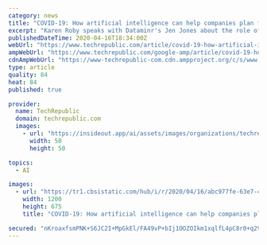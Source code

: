 ```yaml
---
category: news
title: "COVID-19: How artificial intelligence can help companies plan for the future"
excerpt: "Karen Roby speaks with Dataminr's Jen Jones about the role of artificial intelligence in the coronavirus crisis and why information is key to managing emerging risks. TechRepublic's Karen Roby talks with Jen Jones, CMO of Dataminr, a company that uses artificial intelligence (AI) to detect risks, about the role AI is playing in the effort to ..."
publishedDateTime: 2020-04-16T18:34:00Z
webUrl: "https://www.techrepublic.com/article/covid-19-how-artificial-intelligence-can-help-companies-plan-for-the-future/"
ampWebUrl: "https://www.techrepublic.com/google-amp/article/covid-19-how-artificial-intelligence-can-help-companies-plan-for-the-future/"
cdnAmpWebUrl: "https://www-techrepublic-com.cdn.ampproject.org/c/s/www.techrepublic.com/google-amp/article/covid-19-how-artificial-intelligence-can-help-companies-plan-for-the-future/"
type: article
quality: 84
heat: 84
published: true

provider:
  name: TechRepublic
  domain: techrepublic.com
  images:
    - url: "https://insideout.app/ai/assets/images/organizations/techrepublic.com-50x50.jpg"
      width: 50
      height: 50

topics:
  - AI

images:
  - url: "https://tr1.cbsistatic.com/hub/i/r/2020/04/16/abc977fe-63e7-448f-b067-9fc0dd4897b1/thumbnail/1200x675/003d7891c928e2b077754d0cc0564bf4/20200413-dataminr-karen.jpg"
    width: 1200
    height: 675
    title: "COVID-19: How artificial intelligence can help companies plan for the future"

secured: "nKroaxfsmPNK+S6JC2I+MpGkEl/FA49vP+bIj1OOZOIkm1xqlfL4pC8r0+q2VgUT809DnPqPV6YWEPerTb5khN89Wf1pkQrDKKeGz2Qh9v5zbIRJCETIfgLBSf7aWWuVLFqgZunUIFddanfs0c9Z1BFgSOV0Pre4UK6OgmrCLCgY6p5a/DJQS+w/RJQPjt0InKmnqQ6WLWSIOytXfFsK2n+nPfNF3eXVDz+fCfaLxyIn9LOeHnUOrkk2wFo/XPnUwpsgGauSnruKPYCEd8EKKqbNZ92ty2hi9TtDdTOpV6eGb3oIwlb1gXhbi8DCyNhww9FCYd4x+j31pGiwBXr1KoBLVerIJECkQksw1n7WIdtcyovTWzhL5mTpf8V2ljKkz9WlCFhCmnLZBtPe8Yu7pFypwsYMT4sdVsiIhLzqAkUjlVLJcH+1CGBEeGy5dkpyGbf5aPbUL3TG1IG8IAGIUcbmDCUist+4oYB+QSlTBbs=;T9olIOIQhod4P6mYizj7/Q=="
---
```


